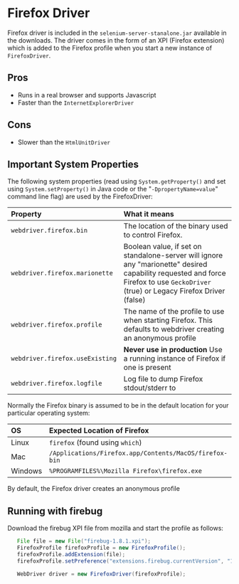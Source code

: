 # Firefox Driver

Firefox driver is included in the `selenium-server-stanalone.jar` available in the downloads. The driver comes in the form of an XPI (Firefox extension) which is added to the Firefox profile when you start a new instance of `FirefoxDriver`.

## Pros

  * Runs in a real browser and supports Javascript
  * Faster than the `InternetExplorerDriver`

## Cons

  * Slower than the `HtmlUnitDriver`


## Important System Properties

The following system properties (read using `System.getProperty()` and set using `System.setProperty()` in Java code or the "`-DpropertyName=value`" command line flag) are used by the FirefoxDriver:

| **Property** | **What it means** |
|:-------------|:------------------|
| `webdriver.firefox.bin` | The location of the binary used to control Firefox. |
| `webdriver.firefox.marionette` | Boolean value, if set on standalone-server will ignore any "marionette" desired capability requested and force Firefox to use `GeckoDriver` (true) or Legacy Firefox Driver (false) |
| `webdriver.firefox.profile` | The name of the profile to use when starting Firefox. This defaults to webdriver creating an anonymous profile |
| `webdriver.firefox.useExisting` | **Never use in production** Use a running instance of Firefox if one is present |
| `webdriver.firefox.logfile` | Log file to dump Firefox stdout/stderr to |

Normally the Firefox binary is assumed to be in the default location for your particular operating system:

| **OS** | **Expected Location of Firefox** |
|:-------|:---------------------------------|
| Linux  | `firefox` (found using `which`)    |
| Mac    | `/Applications/Firefox.app/Contents/MacOS/firefox-bin` |
| Windows | `%PROGRAMFILES%\Mozilla Firefox\firefox.exe` |

By default, the Firefox driver creates an anonymous profile

## Running with firebug

Download the firebug XPI file from mozilla and start the profile as follows:

```java
   File file = new File("firebug-1.8.1.xpi");
   FirefoxProfile firefoxProfile = new FirefoxProfile();
   firefoxProfile.addExtension(file);
   firefoxProfile.setPreference("extensions.firebug.currentVersion", "1.8.1"); // Avoid startup screen

   WebDriver driver = new FirefoxDriver(firefoxProfile);
```
